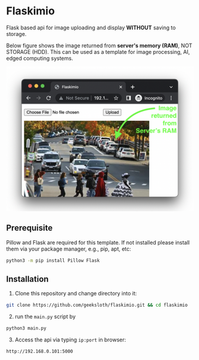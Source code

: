 # Flaskimio
Flask based api for image uploading and display **WITHOUT** saving to storage.

Below figure shows the image returned from **server's memory (RAM)**, NOT STORAGE (HDD). This can be used as a template for image processing, AI, edged computing systems.

![Screenshot](static/returned.png)

## Prerequisite
Pillow and Flask are required for this template. If not installed please install them via your package manager, e.g., pip, apt, etc:
```bash
python3 -m pip install Pillow Flask
```

## Installation
1. Clone this repository and change directory into it:
```bash
git clone https://github.com/geeksloth/flaskimio.git && cd flaskimio
```
2. run the ```main.py``` script by
```python
python3 main.py
```
3. Access the api via typing ```ip:port``` in browser:
```bash
http://192.168.0.101:5000
```
